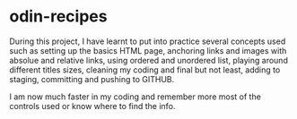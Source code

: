 # odin-recipes

During this project, I have learnt to put into practice several concepts used such as setting up the basics HTML page, anchoring links and images with absolue and relative links, using ordered and unordered list, playing around different titles sizes, cleaning my coding and final but not least, adding to staging, committing and pushing to GITHUB. 

I am now much faster in my coding and remember more most of the controls used or know where to find the info. 